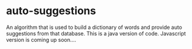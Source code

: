 # auto-suggestions
An algorithm that is used to build a dictionary of words and provide auto suggestions from that database. This is a java version of code. Javascript version is coming up soon....
